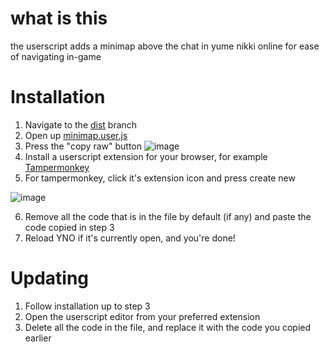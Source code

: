 # what is this
the userscript adds a minimap above the chat in yume nikki online for ease of navigating in-game

# Installation
1. Navigate to the [dist](https://github.com/omoflop/ynominimap/blob/dist/) branch
2. Open up [minimap.user.js](https://github.com/omoflop/ynominimap/blob/dist/minimap.user.js)
3. Press the "copy raw" button
![image](https://github.com/user-attachments/assets/f09eb62e-e218-47b7-91f4-effef0a3ab0b)
4. Install a userscript extension for your browser, for example [Tampermonkey](https://www.tampermonkey.net/)
5. For tampermonkey, click it's extension icon and press create new

![image](https://github.com/user-attachments/assets/e9410004-fe34-42e5-a058-e87241c3a7d1)

6. Remove all the code that is in the file by default (if any) and paste the code copied in step 3
7. Reload YNO if it's currently open, and you're done!

# Updating
1. Follow installation up to step 3
2. Open the userscript editor from your preferred extension
3. Delete all the code in the file, and replace it with the code you copied earlier
